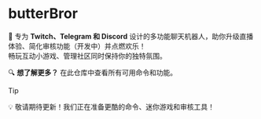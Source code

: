 # butterBror
🚀 专为 **Twitch、Telegram 和 Discord** 设计的多功能聊天机器人，助你升级直播体验、简化审核功能（开发中）并点燃欢乐！  
畅玩互动小游戏、管理社区同时保持你的独特氛围。

🔍 **想了解更多？** 在此仓库中查看所有可用命令和功能。

> [!TIP]
> 💡 敬请期待更新！我们正在准备更酷的命令、迷你游戏和审核工具！
